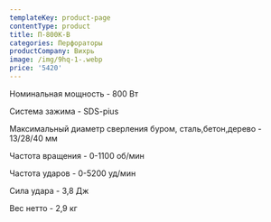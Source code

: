```yaml
---
templateKey: product-page
contentType: product
title: П-800К-В
categories: Перфораторы
productCompany: Вихрь
image: /img/9hq-1-.webp
price: '5420'
---
```

Номинальная мощность - 800 Вт

Система зажима - SDS-pius

Максимальный диаметр сверления буром, сталь,бетон,дерево - 13/28/40 мм

Частота вращения - 0-1100 об/мин

Частота ударов - 0-5200 уд/мин

Сила удара - 3,8 Дж

Вес нетто - 2,9 кг
